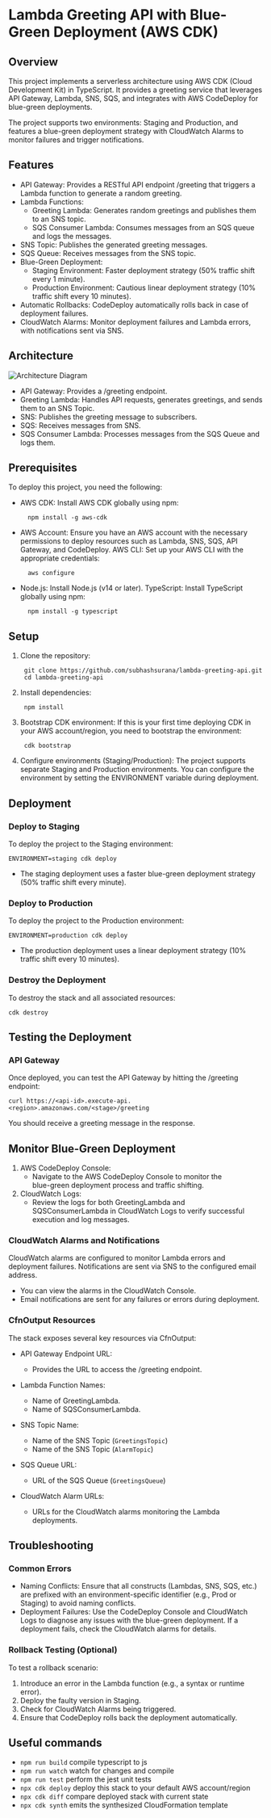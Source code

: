 # Lambda Greeting API with Blue-Green Deployment (AWS CDK)
## Overview

This project implements a serverless architecture using AWS CDK (Cloud Development Kit) in TypeScript. It provides a greeting service that leverages API Gateway, Lambda, SNS, SQS, and integrates with AWS CodeDeploy for blue-green deployments.

The project supports two environments: Staging and Production, and features a blue-green deployment strategy with CloudWatch Alarms to monitor failures and trigger notifications.
## Features

- API Gateway: Provides a RESTful API endpoint /greeting that triggers a Lambda function to generate a random greeting.
- Lambda Functions:
    - Greeting Lambda: Generates random greetings and publishes them to an SNS topic.
    - SQS Consumer Lambda: Consumes messages from an SQS queue and logs the messages.
- SNS Topic: Publishes the generated greeting messages.
- SQS Queue: Receives messages from the SNS topic.
- Blue-Green Deployment:
    - Staging Environment: Faster deployment strategy (50% traffic shift every 1 minute).
    - Production Environment: Cautious linear deployment strategy (10% traffic shift every 10 minutes).
- Automatic Rollbacks: CodeDeploy automatically rolls back in case of deployment failures.
- CloudWatch Alarms: Monitor deployment failures and Lambda errors, with notifications sent via SNS.

## Architecture

![Architecture Diagram](https://raw.githubusercontent.com/subhashsurana/lambda-greeting-ap/main/images/AWS_Lambda_Greetings_Serverless_API_Blue_Green_Deployment.png)

-   API Gateway: Provides a /greeting endpoint.
-   Greeting Lambda: Handles API requests, generates greetings, and sends them to an SNS Topic.
- SNS: Publishes the greeting message to subscribers.
- SQS: Receives messages from SNS.
- SQS Consumer Lambda: Processes messages from the SQS Queue and logs them.

## Prerequisites

To deploy this project, you need the following:

- AWS CDK: Install AWS CDK globally using npm:

    

        npm install -g aws-cdk


- AWS Account: Ensure you have an AWS account with the necessary permissions to deploy resources such as Lambda, SNS, SQS, API Gateway, and CodeDeploy.
AWS CLI: Set up your AWS CLI with the appropriate credentials:



        aws configure

- Node.js: Install Node.js (v14 or later).
TypeScript: Install TypeScript globally using npm:


        npm install -g typescript

## Setup

1. Clone the repository:

        git clone https://github.com/subhashsurana/lambda-greeting-api.git
        cd lambda-greeting-api

2. Install dependencies:

        npm install

3. Bootstrap CDK environment: If this is your first time deploying CDK in your AWS account/region, you need to bootstrap the environment:

        cdk bootstrap

4. Configure environments (Staging/Production): The project supports separate Staging and Production environments. You can configure the environment by setting the ENVIRONMENT variable during deployment.

## Deployment
### Deploy to Staging

To deploy the project to the Staging environment:


    ENVIRONMENT=staging cdk deploy

- The staging deployment uses a faster blue-green deployment strategy (50% traffic shift every minute).

### Deploy to Production

To deploy the project to the Production environment:

    ENVIRONMENT=production cdk deploy

- The production deployment uses a linear deployment strategy (10% traffic shift every 10 minutes).

### Destroy the Deployment

To destroy the stack and all associated resources:

    cdk destroy

## Testing the Deployment
### API Gateway

Once deployed, you can test the API Gateway by hitting the /greeting endpoint:

    curl https://<api-id>.execute-api.<region>.amazonaws.com/<stage>/greeting

You should receive a greeting message in the response.
## Monitor Blue-Green Deployment

1. AWS CodeDeploy Console:
    - Navigate to the AWS CodeDeploy Console to monitor the   
    blue-green deployment process and traffic shifting.
2. CloudWatch Logs:
    - Review the logs for both GreetingLambda and SQSConsumerLambda in CloudWatch Logs to verify successful execution and log messages.

### CloudWatch Alarms and Notifications

CloudWatch alarms are configured to monitor Lambda errors and deployment failures. Notifications are sent via SNS to the configured email address.

- You can view the alarms in the CloudWatch Console.
- Email notifications are sent for any failures or errors during deployment.

### CfnOutput Resources

The stack exposes several key resources via CfnOutput:

- API Gateway Endpoint URL:
    - Provides the URL to access the /greeting endpoint.

- Lambda Function Names:
    - Name of GreetingLambda.
    - Name of SQSConsumerLambda.

- SNS Topic Name:
    - Name of the SNS Topic (`GreetingsTopic`)
    - Name of the SNS Topic (`AlarmTopic`)

- SQS Queue URL:
    - URL of the SQS Queue (`GreetingsQueue`)

- CloudWatch Alarm URLs:
    - URLs for the CloudWatch alarms monitoring the Lambda deployments.

## Troubleshooting
### Common Errors

- Naming Conflicts: Ensure that all constructs (Lambdas, SNS, SQS, etc.) are prefixed with an environment-specific identifier (e.g., Prod or Staging) to avoid naming conflicts.
- Deployment Failures: Use the CodeDeploy Console and CloudWatch Logs to diagnose any issues with the blue-green deployment. If a deployment fails, check the CloudWatch alarms for details.
### Rollback Testing (Optional)

To test a rollback scenario:

1. Introduce an error in the Lambda function (e.g., a syntax or runtime error).
2. Deploy the faulty version in Staging.
3. Check for CloudWatch Alarms being triggered.
4. Ensure that CodeDeploy rolls back the deployment automatically.




## Useful commands

* `npm run build`   compile typescript to js
* `npm run watch`   watch for changes and compile
* `npm run test`    perform the jest unit tests
* `npx cdk deploy`  deploy this stack to your default AWS account/region
* `npx cdk diff`    compare deployed stack with current state
* `npx cdk synth`   emits the synthesized CloudFormation template
